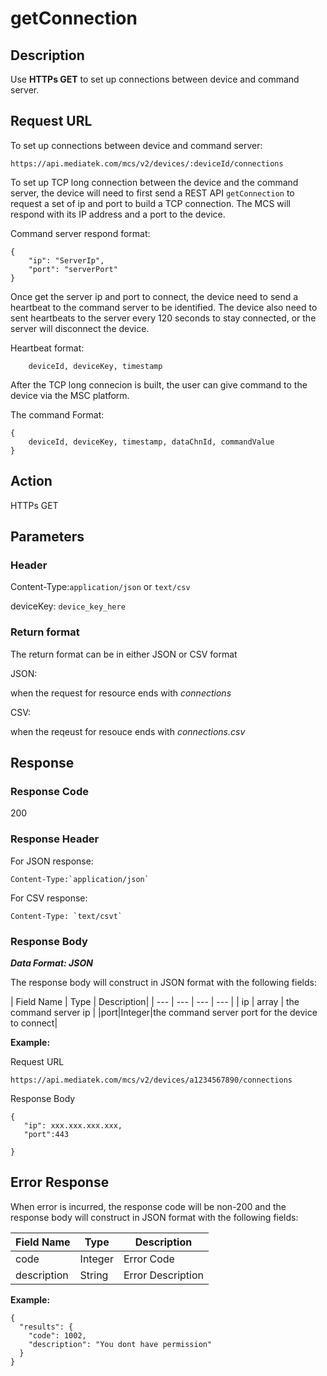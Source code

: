 # getConnection


## Description

Use **HTTPs GET** to  set up connections between device and command server.


## Request URL

To set up connections between device and command server:

```
https://api.mediatek.com/mcs/v2/devices/:deviceId/connections

```

To set up TCP long connection between the device and the command server, the device will need to first send a REST API `getConnection` to request a set of ip and port to build a TCP connection. The MCS will respond with its IP address and a port to the device.

Command server respond format:

```
{
    "ip": "ServerIp",
    "port": "serverPort"
}

```

Once get the server ip and port to connect, the device need to send a heartbeat to the command server to be identified. The device also need to sent heartbeats to the server every 120 seconds to stay connected, or the server will disconnect the device.

Heartbeat format:

```
    deviceId, deviceKey, timestamp

```

After the TCP long connecion is built, the user can give command to the device via the MSC platform.

The command Format:
```
{
    deviceId, deviceKey, timestamp, dataChnId, commandValue
}

```

## Action
HTTPs GET


## Parameters
### Header


Content-Type:`application/json` or `text/csv`


deviceKey: `device_key_here`


### Return format
The return format can be in either JSON or CSV format

JSON:

when the request for resource ends with *connections*


CSV:

when the reqeust for resouce ends with *connections.csv*


## Response

### Response Code
200

### Response Header
For JSON response:
```
Content-Type:`application/json`
```
For CSV response:
```
Content-Type: `text/csvt`
```

### Response Body

***Data Format: JSON***

The response body will construct in JSON format with the following fields:

| Field Name | Type | Description|
| --- | --- | --- | --- |
| ip | array | the command server ip |
|port|Integer|the command server port for the device to connect|


**Example:**

Request URL
```
https://api.mediatek.com/mcs/v2/devices/a1234567890/connections
```

Response Body

```
{
   "ip": xxx.xxx.xxx.xxx,
   "port":443

}
```


## Error Response

When error is incurred, the response code will be non-200 and the response body will construct in JSON format with the following fields:

| Field Name | Type |Description|
| --- | --- | --- |
| code | Integer | Error Code |
| description | String | Error Description |

**Example:**

```
{
  "results": {
    "code": 1002,
    "description": "You dont have permission"
  }
}
```
